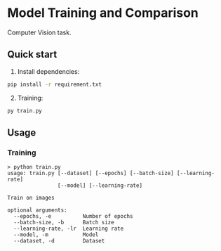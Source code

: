 # Model Training and Comparison

Computer Vision task.

## Quick start

1. Install dependencies:
```bash
pip install -r requirement.txt
```

2. Training:
```bash
py train.py
```

## Usage

### Training

```console
> python train.py
usage: train.py [--dataset] [--epochs] [--batch-size] [--learning-rate]
                [--model] [--learning-rate]

Train on images

optional arguments:
  --epochs, -e          Number of epochs
  --batch-size, -b      Batch size
  --learning-rate, -lr  Learning rate
  --model, -m           Model
  --dataset, -d         Dataset
```